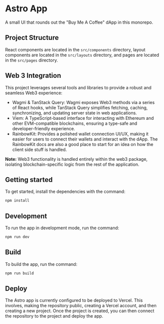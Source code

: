 # Astro App

A small UI that rounds out the "Buy Me A Coffee" dApp in this monorepo.

## Project Structure

React components are located in the `src/components` directory, layout components are located in the `src/layouts` directory, and pages are located in the `src/pages` directory.

## Web 3 Integration

This project leverages several tools and libraries to provide a robust and seamless Web3 experience:

- Wagmi & TanStack Query: Wagmi exposes Web3 methods via a series of React hooks, while TanStack Query simplifies fetching, caching, synchronizing, and updating server state in web applications.
- Viem: A TypeScript-based interface for interacting with Ethereum and other EVM-compatible blockchains, ensuring a type-safe and developer-friendly experience.
- RainbowKit: Provides a polished wallet connection UI/UX, making it easier for users to connect their wallets and interact with the dApp. The RainbowKit docs are also a good place to start for an idea on how the client side stuff is handled.

**Note:** Web3 functionality is handled entirely within the web3 package, isolating blockchain-specific logic from the rest of the application.

## Getting started

To get started, install the dependencies with the command:

```sh
npm install
```

## Development

To run the app in development mode, run the command:

```sh
npm run dev
```

## Build

To build the app, run the command:

```sh
npm run build
```

## Deploy

The Astro app is currently configured to be deployed to Vercel. This involves, making the repository public, creating a Vercel account, and then creating a new project. Once the project is created, you can then connect the repository to the project and deploy the app.
